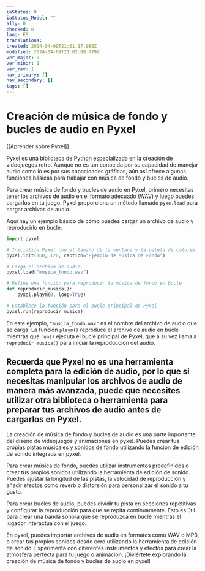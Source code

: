 ```yaml
---
iaStatus: 0
iaStatus_Model: ""
a11y: 0
checked: 0
lang: ES
translations: 
created: 2024-04-09T21:01:17.988Z
modified: 2024-04-09T21:02:08.779Z
ver_major: 0
ver_minor: 1
ver_rev: 1
nav_primary: []
nav_secondary: []
tags: []
---
```

# Creación de música de fondo y bucles de audio en Pyxel

[[Aprender sobre Pyxel]]

Pyxel es una biblioteca de Python especializada en la creación de videojuegos retro. Aunque no es tan conocida por su capacidad de manejar audio como lo es por sus capacidades gráficas, aún así ofrece algunas funciones básicas para trabajar con música de fondo y bucles de audio.

Para crear música de fondo y bucles de audio en Pyxel, primero necesitas tener los archivos de audio en el formato adecuado (WAV) y luego puedes cargarlos en tu juego. Pyxel proporciona un método llamado `pyxe.load` para cargar archivos de audio.

Aquí hay un ejemplo básico de cómo puedes cargar un archivo de audio y reproducirlo en bucle:

```python
import pyxel

# Inicializa Pyxel con el tamaño de la ventana y la paleta de colores
pyxel.init(160, 120, caption="Ejemplo de Música de Fondo")

# Carga el archivo de audio
pyxel.load("musica_fondo.wav")

# Define una función para reproducir la música de fondo en bucle
def reproducir_musica():
    pyxel.playm(0, loop=True)

# Establece la función para el bucle principal de Pyxel
pyxel.run(reproducir_musica)
```

En este ejemplo, `"musica_fondo.wav"` es el nombre del archivo de audio que se carga. La función `playm()` reproduce el archivo de audio en bucle mientras que `run()` ejecuta el bucle principal de Pyxel, que a su vez llama a `reproducir_musica()` para iniciar la reproducción del audio.

Recuerda que Pyxel no es una herramienta completa para la edición de audio, por lo que si necesitas manipular los archivos de audio de manera más avanzada, puede que necesites utilizar otra biblioteca o herramienta para preparar tus archivos de audio antes de cargarlos en Pyxel.
---

La creación de música de fondo y bucles de audio es una parte importante del diseño de videojuegos y animaciones en pyxel. Puedes crear tus propias pistas musicales y sonidos de fondo utilizando la función de edición de sonido integrada en pyxel.

Para crear música de fondo, puedes utilizar instrumentos predefinidos o crear tus propios sonidos utilizando la herramienta de edición de sonido. Puedes ajustar la longitud de las pistas, la velocidad de reproducción y añadir efectos como reverb o distorsión para personalizar el sonido a tu gusto.

Para crear bucles de audio, puedes dividir tu pista en secciones repetitivas y configurar la reproducción para que se repita continuamente. Esto es útil para crear una banda sonora que se reproduzca en bucle mientras el jugador interactúa con el juego.

En pyxel, puedes importar archivos de audio en formatos como WAV o MP3, o crear tus propios sonidos desde cero utilizando la herramienta de edición de sonido. Experimenta con diferentes instrumentos y efectos para crear la atmósfera perfecta para tu juego o animación. ¡Diviértete explorando la creación de música de fondo y bucles de audio en pyxel!
